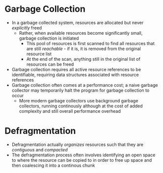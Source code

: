 # Garbage Collection
- In a garbage collected system, resources are allocated but never *explicitly* freed
    - Rather, when available resources become significantly small, garbage collection is initiated 
        - This pool of resources is first scanned to find all resources that are still *reachable* - if it is, it is removed from the original resource list
        - At the end of the scan, anything still in the original list of resources can be freed
- Garbage collection requires all active resource references to be identifiable, requiring data structures associated with resource references
- Garbage collection often comes at a performance cost; a naive garbage collector may temporarily halt the program for garbage collection to occur
    - More modern garbage collectors use background garbage collectors, running continously although at the cost of added complexity and still overall performance overhead
# Defragmentation
- Defragmentation actually *organizes* resources such that they are *contiguous* and *compacted*
- The defragmentation process often involves identifying an open space to where the resource can be copied to in order to free up space and then coalescing it into a continous chunk
